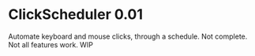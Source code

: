 # ClickScheduler 0.01
Automate keyboard and mouse clicks, through a schedule. Not complete. Not all features work. WIP
